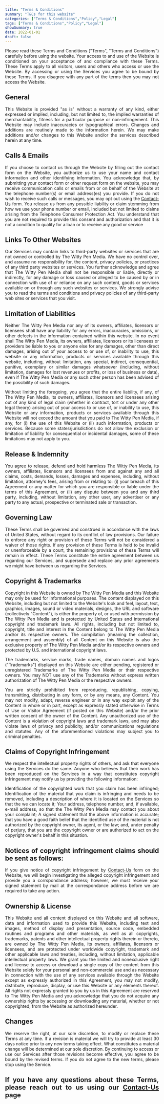 ```yaml
---
title: "Terms & Conditions"
summary: "T&Cs for this website"
categories: ["Terms & Conditions","Policy","Legal"]
tags: ["Terms & Conditions","Policy","Legal"]
showSummary: true
date: 2022-01-01
draft: false
---
```


<div align="justify">

Please read these Terms and Conditions ("Terms", "Terms and Conditions") carefully before using the website. Your access to and use of the Website is conditioned on your acceptance of and compliance with these Terms. These Terms apply to all visitors, users and others who access or use the Website. By accessing or using the Services you agree to be bound by these Terms. If you disagree with any part of the terms then you may not access the Website.

## General
This Website is provided "as is" without a warranty of any kind, either expressed or implied, including, but not limited to, the implied warranties of merchantability, fitness for a particular purpose or non-infringement. This Website may include inaccuracies or typographical errors. Changes and additions are routinely made to the information herein. We may make additions and/or changes to this Website and/or the services described herein at any time.

## Calls & Emails
If you choose to contact us through the Website by filling out the contact form on the Website, you authorize us to use your name and contact information and other identifying information. You acknowledge that, by submitting your contact form or other request form on the website, you may receive communication calls or emails from or on behalf of the Website at the telephone number(s) or email address(es) you provide. If you do not wish to receive such calls or messages, you may opt out using the  [Contact-Us](/contact-us/) form.  You release us from any possible liability or claim stemming from how we use your phone number or email, included but not limited to claims arising from the Telephone Consumer Protection Act. You understand that you are not required to provide this consent and authorization and that it is not a condition to quality for a loan or to receive any good or service

## Links To Other Websites
Our Services may contain links to third-party websites or services that are not owned or controlled by The Witty Pen Media. We have no control over, and assume no responsibility for, the content, privacy policies, or practices of any third party websites or services. You further acknowledge and agree that The Witty Pen Media shall not be responsible or liable, directly or indirectly, for any damage or loss caused or alleged to be caused by or in connection with use of or reliance on any such content, goods or services available on or through any such websites or services. We strongly advise you to read the terms and conditions and privacy policies of any third-party web sites or services that you visit.

## Limitation of Liabilities
Neither The Witty Pen Media nor any of its owners, affiliates, licensors or licensees shall have any liability for any errors, inaccuracies, omissions, or other defects in the information contained within this website. In no event shall The Witty Pen Media, its owners, affiliates, licensors or its licensees or providers be liable to you or anyone else for any damages, other than direct damages, arising out of your access to or use of, or inability to use, this website or any information, products or services available through this website, including, without limitation, any special, indirect, consequential, punitive, exemplary or similar damages whatsoever (including, without limitation, damages for lost revenues or profits, or loss of business or data), even if The Witty Pen Media or any such other person has been advised of the possibility of such damages.

Without limiting the foregoing, you agree that the entire liability, if any, of The Witty Pen Media, its owners, affiliates, licensors and licensees arising out of any kind of legal claim (whether in contract, tort or under any other legal theory) arising out of your access to or use of, or inability to use, this Website or any information, products or services available through this Website will not exceed the amount that you paid to The Witty Pen Media, if any, for (i) the use of this Website or (ii) such information, products or services. Because some states/jurisdictions do not allow the exclusion or limitation of liability for consequential or incidental damages, some of these limitations may not apply to you.

## Release & Indemnity
You agree to release, defend and hold harmless The Witty Pen Media, its owners, affiliates, licensors and licensees from and against any and all claims, costs, demands, losses, damages and expenses, including, without limitation, attorney's fees, arising from or relating to: (i) your breach of this Agreement or any matter for which you are responsible or liable under the terms of this Agreement, or (ii) any dispute between you and any third party, including, without limitation, any other user, any advertiser or any party to any actual, prospective or terminated sale or transaction.

## Governing Law
These Terms shall be governed and construed in accordance with the laws of United States, without regard to its conflict of law provisions. Our failure to enforce any right or provision of these Terms will not be considered a waiver of those rights. If any provision of these Terms is held to be invalid or unenforceable by a court, the remaining provisions of these Terms will remain in effect. These Terms constitute the entire agreement between us regarding our Services, and supersede and replace any prior agreements we might have between us regarding the Services.

## Copyright & Trademarks
Copyright in this Website is owned by The Witty Pen Media and this Website may only be used for informational purposes. The content displayed on this Website, including but not limited to the Website's look and feel, layout, text, graphics, images, sound or video materials, designs, the URL and software (collectively "Content"), is either the property of, or used with permission by The Witty Pen Media and is protected by United States and international copyright and trademark laws. All rights, including but not limited to, copyright, title and interest in the Content belong to The Witty Pen Media and/or its respective owners. The compilation (meaning the collection, arrangement and assembly) of all Content on this Website is also the exclusive property of The Witty Pen Media and/or its respective owners and protected by U.S. and international copyright laws.

The trademarks, service marks, trade names, domain names and logos ("Trademarks") displayed on this Website are either pending, registered or unregistered Trademarks of The Witty Pen Media or their respective owners. You may NOT use any of the Trademarks without express written authorization of The Witty Pen Media or the respective owners.

You are strictly prohibited from reproducing, republishing, copying, transmitting, distributing in any form, or by any means, any Content. You may not modify, adapt, reverse engineer or in any way exploit any of the Content in whole or in part, except as expressly stated otherwise in Terms of Use or Visitor Agreement (if posted on this Website) and/or the prior written consent of the owner of the Content. Any unauthorized use of the Content is a violation of copyright laws and trademark laws, and may also violate laws of privacy and publicity, and/or communications regulations and statutes. Any of the aforementioned violations may subject you to criminal penalties.

## Claims of Copyright Infringement
We respect the intellectual property rights of others, and ask that everyone using the Services do the same. Anyone who believes that their work has been reproduced on the Services in a way that constitutes copyright infringement may notify us by providing the following information:

Identification of the copyrighted work that you claim has been infringed;
Identification of the material that you claim is infringing and needs to be removed, including a description of where it is located on the Services so that the we can locate it;
Your address, telephone number, and, if available, e-mail address, so that the The Witty Pen Media may contact you about your complaint;
A signed statement that the above information is accurate; that you have a good faith belief that the identified use of the material is not authorized by the copyright owner, its agent, or the law; and, under penalty of perjury, that you are the copyright owner or are authorized to act on the copyright owner's behalf in this situation.

## Notices of copyright infringement claims should be sent as follows:
If you give notice of copyright infringement by [Contact-Us](/contact-us/) form on the Website, we will begin investigating the alleged copyright infringement and provide you a corrspondance address; however, we must receive your signed statement by mail at the correspondance address before we are required to take any action. 

## Ownership & License
This Website and all content displayed on this Website and all software, data and information used to provide this Website, including text and images, method of display and presentation, source code, embedded routines and programs and other materials, as well as all copyrights, trademarks, patents and other intellectual property rights therein or thereto, are owned by The Witty Pen Media, its owners, affiliates, licensors or licensees, and are protected under worldwide copyright, trademark and other applicable laws and treaties, including, without limitation, applicable intellectual property laws. We grant you the limited and nonexclusive right and license to access or download a single copy of the content from this Website solely for your personal and non-commercial use and as necessary in connection with the use of any services available through the Website except as expressly authorized in this Agreement, you may not modify, distribute, reproduce, display, or use this Website or any elements thereof. All rights not expressly granted to you by us in this Agreement are reserved to The Witty Pen Media and you acknowledge that you do not acquire any ownership rights by accessing or downloading any material, whether or not copyrighted, from the Website as authorized hereunder.

## Changes
We reserve the right, at our sole discretion, to modify or replace these Terms at any time. If a revision is material we will try to provide at least 30 days notice prior to any new terms taking effect. What constitutes a material change will be determined at our sole discretion. By continuing to access or use our Services after those revisions become effective, you agree to be bound by the revised terms. If you do not agree to the new terms, please stop using the Service.

## If you have any questions about these Terms, please reach out to us using our [Contact-Us](/contact-us/) page

</div>